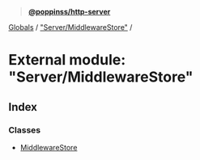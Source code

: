 > **[@poppinss/http-server](../README.md)**

[Globals](../README.md) / ["Server/MiddlewareStore"](_server_middlewarestore_.md) /

# External module: "Server/MiddlewareStore"

## Index

### Classes

* [MiddlewareStore](../classes/_server_middlewarestore_.middlewarestore.md)